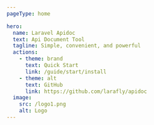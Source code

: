 ```yaml
---
pageType: home

hero:
  name: Laravel Apidoc
  text: Api Document Tool
  tagline: Simple, convenient, and powerful
  actions:
    - theme: brand
      text: Quick Start
      link: /guide/start/install
    - theme: alt
      text: GitHub
      link: https://github.com/larafly/apidoc
  image:
    src: /logo1.png
    alt: Logo
---
```


